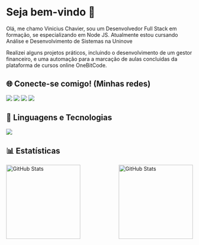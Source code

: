 # Seja bem-vindo 👋

<p>Olá, me chamo Vinicius Chavier, sou um Desenvolvedor Full Stack em formação, se especializando em Node JS. Atualmente estou cursando Análise e Desenvolvimento de Sistemas na Uninove</p>
<p>Realizei alguns projetos práticos, incluindo o desenvolvimento de um gestor financeiro, e uma automação para a marcação de aulas concluidas da plataforma de cursos online OneBitCode.

<h2>🌐 Conecte-se comigo! (Minhas redes)</h2>
<a href="https://www.linkedin.com/in/viniciuschavier" target="_blank"><img src="https://img.shields.io/badge/-LinkedIn-%230077B5?style=for-the-badge&logo=linkedin&logoColor=white"></a>
<a href="https://instagram.com/_viniciuschavier" target="_blank"><img src="https://img.shields.io/badge/-Instagram-%23E4405F?style=for-the-badge&logo=instagram&logoColor=white"></a>
<a href="#" target="_blank"><img src="https://img.shields.io/badge/Website-1962B1?style=for-the-badge&logo=rocket&logoColor=white"></a> 
</a> 
<a href="mailto:viniciuschavier5@gmail.com" target="_blank"><img src="https://img.shields.io/badge/-Gmail-%23333?style=for-the-badge&logo=gmail&logoColor=white"></a> 
</a> 

## 🤖 Linguagens e Tecnologias

<img src="https://skillicons.dev/icons?i=javascript,html,css,git,bootstrap,nodejs,express,typescript,postgresql,postman" />

## 📊 Estatísticas
<p>
  <img 
    align="left" 
    alt="GitHub Stats" 
    height="200" 
    src="https://github-readme-stats.vercel.app/api?username=viniciuschavier&show_icons=true&theme=tokyonight&include_all_commits=true&locale=pt-br" 
  />
  <img 
    align="right" 
    alt="GitHub Stats" 
    height="200" 
    src="https://github-readme-stats.vercel.app/api/top-langs/?username=viniciuschavier&theme=tokyonight&layout=compact&custom_title=Tecnologias&langs_count=9" 
  />
</p>
